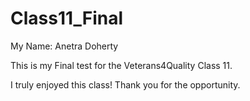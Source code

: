 # Class11_Final

My Name: Anetra Doherty

This is my Final test for the Veterans4Quality Class 11.

I truly enjoyed this class! Thank you for the opportunity.